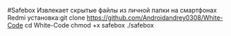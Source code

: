 #Safebox
Извлекает скрытые файлы из личной папки на смартфонах Redmi
установка:git clone https://github.com/Androidandrey0308/White-Code
cd White-Code
chmod +x safebox
./safebox

